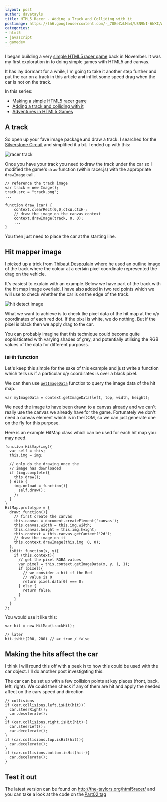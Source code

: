 ```yaml
---
layout: post
author: davetayls
title: HTML5 Racer - Adding a Track and Colliding with it
postimage: https://lh6.googleusercontent.com/-_70EeZzLMa4/USN9NI-6WXI/AAAAAAAAuvQ/C2MVqRuWjq8/s800/racer-part02.png
categories:
- html5
- javascript
- gamedev
---
```


I began building a very [simple HTML5 racer game][2] back in November. It was my first exploration in to doing simple games with HTML5 and canvas.

It has lay dormant for a while, I'm going to take it another step further and put the car on a track in this article and inflict some speed drag when the car is not on the track.

In this series:

 - [Making a simple HTML5 racer game][2]
 - [Adding a track and colliding with it][3]
 - [Adventures in HTML5 Games](/blog/2013/03/25/adventures-in-html5-games-akqa-anoraks)

## A track

So open up your fave image package and draw a track. I searched for the [Silverstone Circuit](http://www.silverstone.co.uk/) and simplified it a bit. I ended up with this:

![racer track](https://lh4.googleusercontent.com/-v-tCYbVUXPg/USIyyOtZFjI/AAAAAAAAuuw/hyGo5KziCaM/s800/racer-track.png)

Once you have your track you need to draw the track under the car so I modified the game's `draw` function (within racer.js) with the appropriate `drawImage` call.

    // reference the track image
    var track = new Image();
    track.src = "track.png";
    ...

    function draw (car) {
        context.clearRect(0,0,ctxW,ctxH);
        // draw the image on the canvas context
        context.drawImage(track, 0, 0);
        ...
    }

You then just need to place the car at the starting line.

## Hit mapper image

I picked up a trick from [Thibaut Despoulain](http://bkcore.com/blog/general/adobe-user-group-nl-talk-video-hexgl.html) where he used an outline image of the track where the colour at a certain pixel coordinate represented the drag on the vehicle.

It's easiest to explain with an example. Below we have part of the track with the hit map image overlaid. I have also added in two red points which we will use to check whether the car is on the edge of the track.

![hit detect image](https://lh5.googleusercontent.com/-Dn1NqmUcy7k/USKXMsE08jI/AAAAAAAAuvA/VlfdV8B2No0/s800/racer-hit-detect.png)

What we want to achieve is to check the pixel data of the hit map at the x/y coordinates of each red dot. If the pixel is white, we do nothing. But if the pixel is black then we apply drag to the car.

You can probably imagine that this technique could become quite sophisticated with varying shades of grey, and potentially utilising the RGB values of the data for different purposes.

### isHit function

Let's keep this simple for the sake of this example and just write a function which tells us if a particular x/y coordinates is over a black pixel.

We can then use [`getImageData`][0] function to query the image data of the hit map.

    var myImageData = context.getImageData(left, top, width, height);

We need the image to have been drawn to a canvas already and we can't really use the canvas we already have for the game. Fortunately we don't need a canvas element which is in the DOM, so we can just generate one on the fly for this purpose.

Here is an example HitMap class which can be used for each hit map you may need.

    function HitMap(img){
      var self = this;
      this.img = img;

      // only do the drawing once the
      // image has downloaded
      if (img.complete){
        this.draw();
      } else {
        img.onload = function(){
          self.draw();
        };
      }
    }
    HitMap.prototype = {
      draw: function(){
        // first create the canvas
        this.canvas = document.createElement('canvas');
        this.canvas.width = this.img.width;
        this.canvas.height = this.img.height;
        this.context = this.canvas.getContext('2d');
        // draw the image on it
        this.context.drawImage(this.img, 0, 0);
      },
      isHit: function(x, y){
        if (this.context){
          // get the pixel RGBA values
          var pixel = this.context.getImageData(x, y, 1, 1);
          if (pixel){
            // we consider a hit if the Red
            // value is 0
            return pixel.data[0] === 0;
          } else {
            return false;
          }
        }
      }
    };

You would use it like this:

    var hit = new HitMap(trackHit);

    // later
    hit.isHit(200, 200) // => true / false

## Making the hits affect the car

I think I will round this off with a peek in to how this could be used with the car object. I'll do another post investigating this.

The car can be set up with a few collision points at key places (front, back, left, right). We could then check if any of them are hit and apply the needed affect on the cars speed and direction.

    // collisions
    if (car.collisions.left.isHit(hit)){
      car.steerRight();
      car.decelerate();
    }
    if (car.collisions.right.isHit(hit)){
      car.steerLeft();
      car.decelerate();
    }
    if (car.collisions.top.isHit(hit)){
      car.decelerate();
    }
    if (car.collisions.bottom.isHit(hit)){
      car.decelerate();
    }

## Test it out

The latest version can be found on <http://the-taylors.org/html5racer/> and you can take a look at the code on the [Part02 tag][1]


[0]: https://developer.mozilla.org/en-US/docs/HTML/Canvas/Pixel_manipulation_with_canvas#Getting_the_pixel_data_for_a_context
[1]:https://github.com/davetayls/html5racer/tree/Part02
[2]:/blog/2012/11/27/making-a-simple-html5-racing-game/
[3]:/blog/2013/02/19/adding-a-track-and-colliding-with-it/
